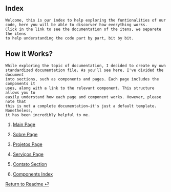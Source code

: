 ## Index

```
Welcome, this is our index to help exploring the funtionalities of our
code, here you will be able to discorver how everything works.
Click in the link to see the documentation of the itens, we separete the itens
to help understanding the code part by part, bit by bit.
```

## How it Works?
```
While exploring the topic of documentation, I decided to create my own
standardized documentation file. As you'll see here, I've divided the document 
into sections, such as components and pages. Each page includes the components it
uses, along with a link to the relevant component. This structure allows you to 
easily understand how each page and component works. However, please note that 
this is not a complete documentation—it's just a default template. Nonetheless, 
it has been incredibly helpful to me.
```


1. [Main Page](./Pages/MainPage.md)

2. [Sobre Page](./Pages/SobrePage.md)

3. [Projetos Page](./Pages/ProjetosPage.md)

4. [Serviços Page](./Pages/ServicosPage.md)

5. [Contato Section](./Pages/ContatoSection.md)

6. [Components Index](./ComponentsIndex.md)

[Return to Readme ⏎](../README.md)